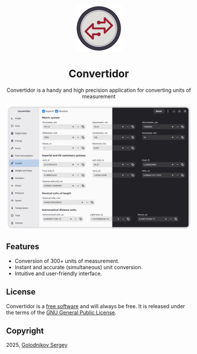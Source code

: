 <!-- markdownlint-disable -->
<div align="center">
  <img src="./data/icons/hicolor/scalable/apps/tech.digiroad.Convertidor.svg" alt="convertidor" width="128" height="128"/>
</div>
<h1 align="center">Convertidor</h1>
<p align="center">Convertidor is a handy and high precision application for converting units of measurement</p>
<p align="center">
  <img src="data/screenshots/preview.png" alt="preview"/>
</p>
<!-- markdownlint-enable -->

## Features

- Conversion of 300+ units of measurement.
- Instant and accurate (simultaneous) unit conversion.
- Intuitive and user-friendly interface.

## License

Convertidor is a [free software](https://www.gnu.org/philosophy/free-sw.html) and will always be free. It is released under the terms of the [GNU General Public License](./COPYING).

## Copyright

2025, [Golodnikov Sergey](https://github.com/GS90)